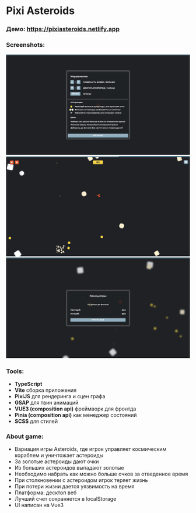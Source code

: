 # Pixi Asteroids

### Демо: https://pixiasteroids.netlify.app

### Screenshots:
![screen-2.png](./screenshots/screen-1.png)
![screen-1.png](./screenshots/screen-2.png)
![screen-1.png](./screenshots/screen-3.png)

### Tools:
- **TypeScript**
- **Vite** сборка приложения
- **PixiJS** для рендеринга и сцен графа
- **GSAP** для твин анимаций
- **VUE3 (composition api)** фреймворк для фронтда
- **Pinia (composition api)** как менеджер состояний
- **SCSS** для стилей

### About game:
- Вариация игры Asteroids, где игрок управляет космическим кораблем и уничтожает астероиды
- За золотые астероиды дают очки
- Из больших астероидов выпадают золотые
- Необходимо набрать как можно больше очков за отведенное время
- При столкновении с астероидом игрок теряет жизнь
- При потери жизни дается уязвимость на время
- Платформа: десктоп веб
- Лучший счет сохраняется в localStorage
- UI написан на Vue3

